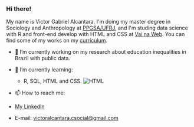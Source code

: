 ### Hi there!

My name is Victor Gabriel Alcantara. I'm doing my master degree in Sociology and Anthropology at [PPGSA/UFRJ](http://ppgsa.ifcs.ufrj.br/), and I'm studing data science with R and front-end develop with HTML and CSS at [Vai na Web](https://www.vainaweb.com.br/). You can find some of my works on my [curriculum](http://lattes.cnpq.br/6579920249803712).

- 🔭 I’m currently working on my research about education inequalities in Brazil with public data.

- 🌱 I’m currently learning:
  - R, SQL, HTML and CSS.
![HTML](https://img2.gratispng.com/20180811/jei/kisspng-brand-html-5-coaster-logo-product-design-contest-html-amp-css-2-15-5b6ed203eb59b7.970761001533989379964.jpg)
- 📫 How to reach me: 
- [My LinkedIn](https://www.linkedin.com/in/victor-gabriel-alcantara-427964163/)
- E-mail: victoralcantara.csocial@gmail.com
